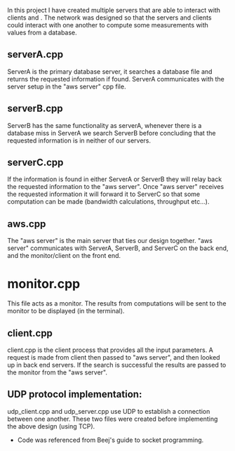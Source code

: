 In this project I have created multiple servers that are able to interact with clients and . The network was designed so that the servers and clients could interact with one another to compute some measurements with values from a database.

## serverA.cpp
ServerA is the primary database server, it searches a database file and returns the requested information if found. ServerA communicates with the server setup in the "aws server" cpp file.

## serverB.cpp
ServerB has the same functionality as serverA, whenever there is a database miss in ServerA we search ServerB before concluding that the requested information is in neither of our servers.

## serverC.cpp
If the information is found in either ServerA or ServerB they will relay back the requested information to the "aws server". Once "aws server" receives the requested information it will forward it to ServerC so that some computation can be made (bandwidth calculations, throughput etc...).

## aws.cpp
The "aws server" is the main server that ties our design together. "aws server" communicates with ServerA, ServerB, and ServerC on the back end, and the monitor/client on the front end.

# monitor.cpp
This file acts as a monitor. The results from computations will be sent to the monitor to be displayed (in the terminal).

## client.cpp
client.cpp is the client process that provides all the input parameters. A request is made from client then passed to "aws server", and then looked up in back end servers. If the search is successful the results are passed to the monitor from the "aws server".


## UDP protocol implementation:

udp_client.cpp and udp_server.cpp use UDP to establish a connection between one another. These two files were created before implementing the above design (using TCP).


- Code was referenced from Beej's guide to socket programming.
